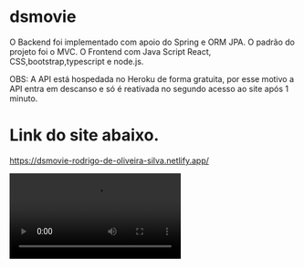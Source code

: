 # dsmovie
O Backend  foi implementado com apoio do Spring e ORM JPA.
O padrão do projeto foi o MVC.
O Frontend com Java Script React, CSS,bootstrap,typescript e node.js.


OBS: A API está hospedada no Heroku de forma gratuita, por esse motivo a API entra em descanso e só é reativada no segundo acesso ao site após 1 minuto.
# Link do site abaixo.
 https://dsmovie-rodrigo-de-oliveira-silva.netlify.app/
 
 <video src="https://github.com/RodrigoDeOliveiraSilva/dsmovie/blob/main/frontend/public/DsMovie4.avi"></video>
